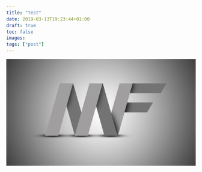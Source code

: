 ```yaml
---
title: "Test"
date: 2019-03-13T19:23:44+01:00
draft: true
toc: false
images:
tags: ["post"]
---
```


![prova](static/mf.jpg)
